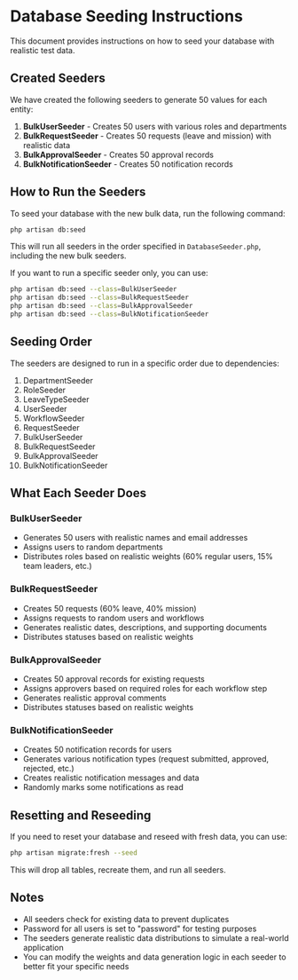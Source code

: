 # Database Seeding Instructions

This document provides instructions on how to seed your database with realistic test data.

## Created Seeders

We have created the following seeders to generate 50 values for each entity:

1. **BulkUserSeeder** - Creates 50 users with various roles and departments
2. **BulkRequestSeeder** - Creates 50 requests (leave and mission) with realistic data
3. **BulkApprovalSeeder** - Creates 50 approval records
4. **BulkNotificationSeeder** - Creates 50 notification records

## How to Run the Seeders

To seed your database with the new bulk data, run the following command:

```bash
php artisan db:seed
```

This will run all seeders in the order specified in `DatabaseSeeder.php`, including the new bulk seeders.

If you want to run a specific seeder only, you can use:

```bash
php artisan db:seed --class=BulkUserSeeder
php artisan db:seed --class=BulkRequestSeeder
php artisan db:seed --class=BulkApprovalSeeder
php artisan db:seed --class=BulkNotificationSeeder
```

## Seeding Order

The seeders are designed to run in a specific order due to dependencies:

1. DepartmentSeeder
2. RoleSeeder
3. LeaveTypeSeeder
4. UserSeeder
5. WorkflowSeeder
6. RequestSeeder
7. BulkUserSeeder
8. BulkRequestSeeder
9. BulkApprovalSeeder
10. BulkNotificationSeeder

## What Each Seeder Does

### BulkUserSeeder

-   Generates 50 users with realistic names and email addresses
-   Assigns users to random departments
-   Distributes roles based on realistic weights (60% regular users, 15% team leaders, etc.)

### BulkRequestSeeder

-   Creates 50 requests (60% leave, 40% mission)
-   Assigns requests to random users and workflows
-   Generates realistic dates, descriptions, and supporting documents
-   Distributes statuses based on realistic weights

### BulkApprovalSeeder

-   Creates 50 approval records for existing requests
-   Assigns approvers based on required roles for each workflow step
-   Generates realistic approval comments
-   Distributes statuses based on realistic weights

### BulkNotificationSeeder

-   Creates 50 notification records for users
-   Generates various notification types (request submitted, approved, rejected, etc.)
-   Creates realistic notification messages and data
-   Randomly marks some notifications as read

## Resetting and Reseeding

If you need to reset your database and reseed with fresh data, you can use:

```bash
php artisan migrate:fresh --seed
```

This will drop all tables, recreate them, and run all seeders.

## Notes

-   All seeders check for existing data to prevent duplicates
-   Password for all users is set to "password" for testing purposes
-   The seeders generate realistic data distributions to simulate a real-world application
-   You can modify the weights and data generation logic in each seeder to better fit your specific needs
